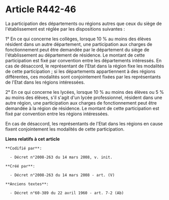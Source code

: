 # Article R442-46

La participation des départements ou régions autres que ceux du siège de l'établissement est réglée par les dispositions
suivantes :

1° En ce qui concerne les collèges, lorsque 10 % au moins des élèves résident dans un autre département, une participation
aux charges de fonctionnement peut être demandée par le département du siège de l'établissement au département de résidence.
Le montant de cette participation est fixé par convention entre les départements intéressés. En cas de désaccord, le
représentant de l'Etat dans la région fixe les modalités de cette participation ; si les départements appartiennent à des
régions différentes, ces modalités sont conjointement fixées par les représentants de l'Etat dans les régions intéressées.

2° En ce qui concerne les lycées, lorsque 10 % au moins des élèves ou 5 % au moins des élèves, s'il s'agit d'un lycée
professionnel, résident dans une autre région, une participation aux charges de fonctionnement peut être demandée à la région
de résidence. Le montant de cette participation est fixé par convention entre les régions intéressées.

En cas de désaccord, les représentants de l'Etat dans les régions en cause fixent conjointement les modalités de cette
participation.

**Liens relatifs à cet article**

	**Codifié par**:

	  - Décret n°2008-263 du 14 mars 2008, v. init.

	**Créé par**:

	  - Décret n°2008-263 du 14 mars 2008 - art. (V)

	**Anciens textes**:

	  - Décret n°60-389 du 22 avril 1960 - art. 7-2 (Ab)
